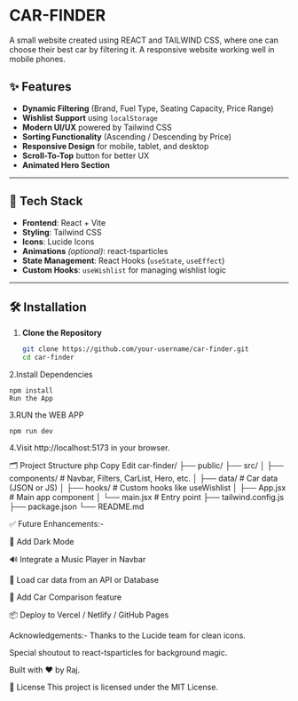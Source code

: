 # CAR-FINDER
A small website created using REACT and TAILWIND CSS, where one can choose their best car by filtering it. A responsive website working well in mobile phones.


## ✨ Features

- **Dynamic Filtering** (Brand, Fuel Type, Seating Capacity, Price Range)
- **Wishlist Support** using `localStorage`
- **Modern UI/UX** powered by Tailwind CSS
- **Sorting Functionality** (Ascending / Descending by Price)
- **Responsive Design** for mobile, tablet, and desktop
- **Scroll-To-Top** button for better UX
- **Animated Hero Section**

---

## 🚀 Tech Stack

- **Frontend**: React + Vite
- **Styling**: Tailwind CSS
- **Icons**: Lucide Icons
- **Animations** *(optional)*: react-tsparticles
- **State Management**: React Hooks (`useState`, `useEffect`)
- **Custom Hooks**: `useWishlist` for managing wishlist logic

---

## 🛠️ Installation

1. **Clone the Repository**
   ```bash
   git clone https://github.com/your-username/car-finder.git
   cd car-finder
2.Install Dependencies

    npm install
    Run the App
    
3.RUN the WEB APP

    npm run dev
    
4.Visit http://localhost:5173 in your browser.

🗂️ Project Structure
php
Copy
Edit
car-finder/
├── public/
├── src/
│   ├── components/     # Navbar, Filters, CarList, Hero, etc.
│   ├── data/           # Car data (JSON or JS)
│   ├── hooks/          # Custom hooks like useWishlist
│   ├── App.jsx         # Main app component
│   └── main.jsx        # Entry point
├── tailwind.config.js
├── package.json
└── README.md


✅ Future Enhancements:-

🌙 Add Dark Mode

🔊 Integrate a Music Player in Navbar

📁 Load car data from an API or Database

💬 Add Car Comparison feature

📦 Deploy to Vercel / Netlify / GitHub Pages

Acknowledgements:-
Thanks to the Lucide team for clean icons.

Special shoutout to react-tsparticles for background magic.

Built with ❤️ by Raj.

📄 License
This project is licensed under the MIT License.
